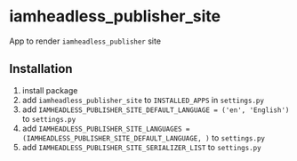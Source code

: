 # iamheadless_publisher_site

App to render `iamheadless_publisher` site

## Installation

1. install package
2. add `iamheadless_publisher_site` to `INSTALLED_APPS` in `settings.py`
3. add `IAMHEADLESS_PUBLISHER_SITE_DEFAULT_LANGUAGE = ('en', 'English')` to `settings.py`
4. add `IAMHEADLESS_PUBLISHER_SITE_LANGUAGES = (IAMHEADLESS_PUBLISHER_SITE_DEFAULT_LANGUAGE, )` to `settings.py`
5. add `IAMHEADLESS_PUBLISHER_SITE_SERIALIZER_LIST` to `settings.py`



